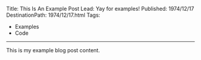Title: This Is An Example Post
Lead: Yay for examples!
Published: 1974/12/17
DestinationPath: 1974/12/17.html
Tags:
  - Examples
  - Code
---
This is my example blog post content.
